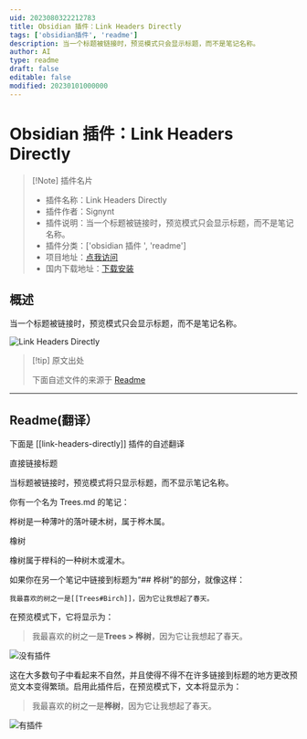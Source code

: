 ```yaml
---
uid: 2023080322212783
title: Obsidian 插件：Link Headers Directly
tags: ['obsidian插件', 'readme']
description: 当一个标题被链接时，预览模式只会显示标题，而不是笔记名称。
author: AI
type: readme
draft: false
editable: false
modified: 20230101000000
---
```


# Obsidian 插件：Link Headers Directly

> [!Note] 插件名片
> - 插件名称：Link Headers Directly
> - 插件作者：Signynt
> - 插件说明：当一个标题被链接时，预览模式只会显示标题，而不是笔记名称。
> - 插件分类：['obsidian 插件 ', 'readme']
> - 项目地址：[点我访问](https://github.com/Signynt/link-headers-directly)
> - 国内下载地址：[下载安装](https://pkmer.cn/products/plugin/pluginMarket/?link-headers-directly)

## 概述

当一个标题被链接时，预览模式只会显示标题，而不是笔记名称。

![Link Headers Directly](https://cdn.pkmer.cn/covers/link-headers-directly.gif!pkmer)

> [!tip] 原文出处
>
>下面自述文件的来源于 [Readme](https://ghproxy.net/https://raw.githubusercontent.com/Signynt/link-headers-directly/master/README.md)
>

---

## Readme(翻译）

下面是 [[link-headers-directly]] 插件的自述翻译

直接链接标题

当标题被链接时，预览模式将只显示标题，而不显示笔记名称。

你有一个名为 Trees.md 的笔记：

桦树是一种薄叶的落叶硬木树，属于桦木属。

橡树

橡树属于榉科的一种树木或灌木。

如果你在另一个笔记中链接到标题为“## 桦树”的部分，就像这样：

```
我最喜欢的树之一是[[Trees#Birch]]，因为它让我想起了春天。
```

在预览模式下，它将显示为：

> 我最喜欢的树之一是**Trees > 桦树**，因为它让我想起了春天。

![没有插件](https://raw.githubusercontent.com/signynt/link-headers-directly/master/resources/gifs/without-plugin.gif)

这在大多数句子中看起来不自然，并且使得不得不在许多链接到标题的地方更改预览文本变得繁琐。启用此插件后，在预览模式下，文本将显示为：

> 我最喜欢的树之一是**桦树**，因为它让我想起了春天。

![有插件](https://raw.githubusercontent.com/signynt/link-headers-directly/master/resources/gifs/with-plugin.gif)

